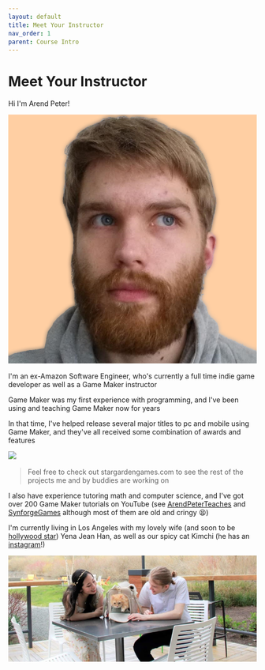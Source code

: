 ```yaml
---
layout: default
title: Meet Your Instructor
nav_order: 1
parent: Course Intro
---
```


# Meet Your Instructor

Hi I'm Arend Peter!

![](../../images/selfie.png)

I'm an ex-Amazon Software Engineer, who's currently a full time indie game developer as well as a Game Maker instructor

Game Maker was my first experience with programming, and I've been using and teaching Game Maker now for <span id="years-of-game-maker"></span> years

In that time, I've helped release several major titles to pc and mobile using Game Maker, and they've all received some combination of awards and features

![](../../images/sgg_portfolio.png)

> Feel free to check out stargardengames.com to see the rest of the projects me and by buddies are working on

I also have experience tutoring math and computer science, and I've got over 200 Game Maker tutorials on YouTube (see [ArendPeterTeaches](https://www.youtube.com/user/SynforgeTutorials) and [SynforgeGames](https://www.youtube.com/user/SynforgeGames) although most of them are old and cringy 😫)

I'm currently living in Los Angeles with my lovely wife (and soon to be [hollywood star](https://www.yenahan.com/)) Yena Jean Han, as well as our spicy cat Kimchi (he has an [instagram](https://www.instagram.com/the.kimchi.kitty/)!)

![](../../images/family.png)
